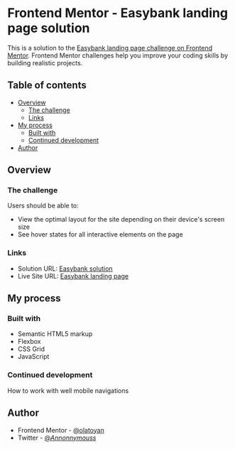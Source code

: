 # Frontend Mentor - Easybank landing page solution

This is a solution to the [Easybank landing page challenge on Frontend Mentor](https://www.frontendmentor.io/challenges/easybank-landing-page-WaUhkoDN). Frontend Mentor challenges help you improve your coding skills by building realistic projects.

## Table of contents

- [Overview](#overview)
  - [The challenge](#the-challenge)
  - [Links](#links)
- [My process](#my-process)
  - [Built with](#built-with)
  - [Continued development](#continued-development)
- [Author](#author)

## Overview

### The challenge

Users should be able to:

- View the optimal layout for the site depending on their device's screen size
- See hover states for all interactive elements on the page

### Links

- Solution URL: [Easybank solution](https://github.com/Olatoyan/easybank-landing-page-master)
- Live Site URL: [Easybank landing page](https://toyan-easybank.netlify.app)

## My process

### Built with

- Semantic HTML5 markup
- Flexbox
- CSS Grid
- JavaScript

### Continued development

How to work with well mobile navigations

## Author

- Frontend Mentor - [@olatoyan](https://www.frontendmentor.io/profile/olatoyan)
- Twitter - [@_Annonnymouss_](https://www.twitter.com/_Annonnymouss_)
